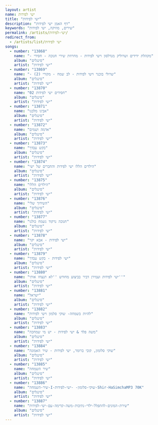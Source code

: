```yaml
---
layout: artist
name: ישי לפידות
title: "ישי לפידות"
description: "דף האמן ישי לפידות"
keywords: "שירים, מוזיקה, ישי לפידות"
permalink: /artists/ישי-לפידות/
redirect_from:
  - /artists/list/ישי לפידות
songs:
  - number: "13868"
    name: "- מקהלת ידידים ושרוליק מנדלסון וישי לפידות - מחרוזת שירי חנוכה - חסידי"
    album: "סינגלים"
    artist: "ישי לפידות"
  - number: "13869"
    name: "- שרולי בוכנר וישי לפידות - לב שמח - מקורי (2)"
    album: "סינגלים"
    artist: "ישי לפידות"
  - number: "13870"
    name: "02 חסידים ישי לפידות"
    album: "סינגלים"
    artist: "ישי לפידות"
  - number: "13871"
    name: "אבינו מלכנו"
    album: "סינגלים"
    artist: "ישי לפידות"
  - number: "13872"
    name: "אדמה ושמים"
    album: "סינגלים"
    artist: "ישי לפידות"
  - number: "13873"
    name: "בקש עבדך"
    album: "סינגלים"
    artist: "ישי לפידות"
  - number: "13874"
    name: "הילדים הללו ישי לפידות והחברים של ישי"
    album: "סינגלים"
    artist: "ישי לפידות"
  - number: "13875"
    name: "הילדים הללו"
    album: "סינגלים"
    artist: "ישי לפידות"
  - number: "13876"
    name: "השידוך שלי"
    album: "סינגלים"
    artist: "ישי לפידות"
  - number: "13877"
    name: "חנוכה נרקוד נשמח כולנו"
    album: "סינגלים"
    artist: "ישי לפידות"
  - number: "13878"
    name: "ישי לפידות - אבא יקר"
    album: "סינגלים"
    artist: "ישי לפידות"
  - number: "13879"
    name: "ישי לפידות - בקש עבדך"
    album: "סינגלים"
    artist: "ישי לפידות"
  - number: "13880"
    name: "ישי לפידות ועמירן דביר בביצוע מחודש ''לא תנצחו אותי''"
    album: "סינגלים"
    artist: "ישי לפידות"
  - number: "13881"
    name: "ישראל"
    album: "סינגלים"
    artist: "ישי לפידות"
  - number: "13882"
    name: "להיות בשמחה- שוקי סלמון וישי לפידות"
    album: "סינגלים"
    artist: "ישי לפידות"
  - number: "13883"
    name: "משה פלד & ישי לפידות - יש מי שמחכה"
    album: "סינגלים"
    artist: "ישי לפידות"
  - number: "13884"
    name: "שוקי סלומון, קובי ברומר, ישי לפידות - שיר האמונה"
    album: "סינגלים"
    artist: "ישי לפידות"
  - number: "13885"
    name: "שיר השמחה"
    album: "סינגלים"
    artist: "ישי לפידות"
  - number: "13886"
    name: "שיר-השמחה-I-שוקי-סלומון- -ישי-לפידות-Shir-HaSimchaMP3 70K"
    album: "סינגלים"
    artist: "ישי לפידות"
  - number: "13887"
    name: "שירת-המונים-להתפלל-ילדי-נתיבות-משה-קדימה-עם-ישי-לפידות"
    album: "סינגלים"
    artist: "ישי לפידות"
---
```

